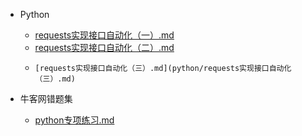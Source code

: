 - Python

  +   [requests实现接口自动化（一）.md](python/requests实现接口自动化（一）.md) 
  +    [requests实现接口自动化（二）.md](python/requests实现接口自动化（二）.md) 
  +     [requests实现接口自动化（三）.md](python/requests实现接口自动化（三）.md) 

- 牛客网错题集
  - [python专项练习.md](牛客网错题集/python专项练习.md) 

    

